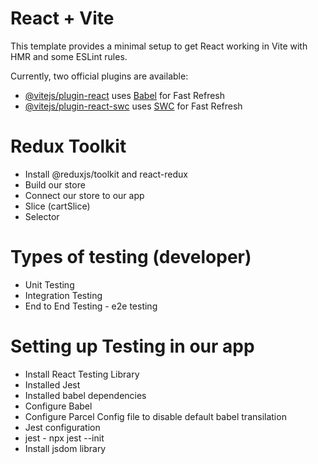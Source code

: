 <!-- @format -->

# React + Vite

This template provides a minimal setup to get React working in Vite with HMR and some ESLint rules.

Currently, two official plugins are available:

- [@vitejs/plugin-react](https://github.com/vitejs/vite-plugin-react/blob/main/packages/plugin-react/README.md) uses [Babel](https://babeljs.io/) for Fast Refresh
- [@vitejs/plugin-react-swc](https://github.com/vitejs/vite-plugin-react-swc) uses [SWC](https://swc.rs/) for Fast Refresh

# Redux Toolkit

- Install @reduxjs/toolkit and react-redux
- Build our store
- Connect our store to our app
- Slice (cartSlice)
- Selector

# Types of testing (developer)

- Unit Testing
- Integration Testing
- End to End Testing - e2e testing

# Setting up Testing in our app

- Install React Testing Library
- Installed Jest
- Installed babel dependencies
- Configure Babel
- Configure Parcel Config file to disable default babel transilation
- Jest configuration
- jest - npx jest --init
- Install jsdom library
